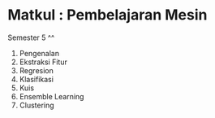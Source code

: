 # Matkul : Pembelajaran Mesin
Semester 5 ^^ 
1. Pengenalan
2. Ekstraksi Fitur
3. Regresion
4. Klasifikasi
5. Kuis
6. Ensemble Learning
7. Clustering

